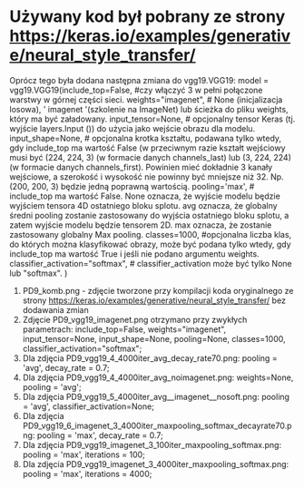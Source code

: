 # Używany kod był pobrany ze strony https://keras.io/examples/generative/neural_style_transfer/
Oprócz tego była dodana następna zmiana do vgg19.VGG19: 
model = vgg19.VGG19(include_top=False, #czy włączyć 3 w pełni połączone warstwy w górnej części sieci.
    weights="imagenet", #  None (inicjalizacja losowa), ' imagenet '(szkolenie na ImageNet) lub ścieżka do pliku weights, który ma być załadowany.
    input_tensor=None, # opcjonalny tensor Keras (tj. wyjście layers.Input ()) do użycia jako wejście obrazu dla modelu.
    input_shape=None, # opcjonalna krotka kształtu, podawana tylko wtedy, gdy include_top ma wartość False (w przeciwnym razie kształt wejściowy musi być (224, 224, 3) (w formacie danych channels_last) lub (3, 224, 224) (w formacie danych channels_first). Powinien mieć dokładnie 3 kanały wejściowe, a szerokość i wysokość nie powinny być mniejsze niż 32. Np. (200, 200, 3) będzie jedną poprawną wartością.
    pooling='max', # include_top ma wartość False. None oznacza, że wyjście modelu będzie wyjściem tensora 4D ostatniego bloku splotu. avg oznacza, że globalny średni pooling zostanie zastosowany do wyjścia ostatniego bloku splotu, a zatem wyjście modelu będzie tensorem 2D. max oznacza, że zostanie zastosowany globalny Max pooling.
    classes=1000,   #opcjonalna liczba klas, do których można klasyfikować obrazy, może być podana tylko wtedy, gdy include_top ma wartość True i jeśli nie podano argumentu weights.
    classifier_activation="softmax", # classifier_activation może być tylko None lub "softmax".
)
1. PD9_komb.png - zdjęcie tworzone przy kompilacji koda oryginalnego ze strony https://keras.io/examples/generative/neural_style_transfer/ bez dodawania zmian
2. Zdjęcie PD9_vgg19_imagenet.png otrzymano przy zwykłych parametrach: include_top=False, weights="imagenet", input_tensor=None, input_shape=None,  pooling=None, classes=1000, classifier_activation="softmax";
3. Dla zdjęcia  PD9_vgg19_4_4000iter_avg_decay_rate70.png: pooling = 'avg', decay_rate = 0.7;
4. Dla zdjęcia  PD9_vgg19_4_4000iter_avg_noimagenet.png: weights=None, pooling = 'avg';
5. Dla zdjęcia  PD9_vgg19_5_4000iter_avg__imagenet__nosoft.png: pooling = 'avg', classifier_activation=None;
6. Dla zdjęcia PD9_vgg19_6_imagenet_3_4000iter_maxpooling_softmax_decayrate70.png: pooling = 'max', decay_rate = 0.7;
7. Dla zdjęcia  PD9_vgg19_imagenet_3_100iter_maxpooling_softmax.png:  pooling = 'max', iterations = 100;
8. Dla zdjęcia PD9_vgg19_imagenet_3_4000iter_maxpooling_softmax.png: pooling = 'max', iterations = 4000;
